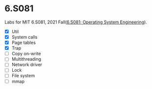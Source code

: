 # 6.S081

Labs for MIT 6.S081, 2021 Fall([6.S081: Operating System Engineering](https://pdos.csail.mit.edu/6.S081/2021/index.html)).

- [x] Util
- [x] System calls
- [x] Page tables
- [x] Trap
- [ ] Copy on-write
- [ ] Multithreading
- [ ] Network driver
- [ ] Lock
- [ ] File system
- [ ] mmap
